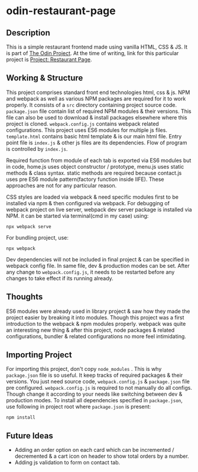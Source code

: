 # odin-restaurant-page

## Description

This is a simple restaurant frontend made using vanilla HTML, CSS & JS. It is part of [The Odin Project](https://www.theodinproject.com/). At the time of writing, link for this particular project is [Project: Restaurant Page](https://www.theodinproject.com/lessons/node-path-javascript-restaurant-page).

## Working & Structure

This project comprises standard front end technologies html, css & js. NPM and webpack as well as various NPM packages are required for it to work properly. It consists of a `src` directory containing project source code. `package.json` file contain list of required NPM modules & their versions. This file can also be used to download & install packages elsewhere where this project is cloned. `webpack.config.js` contains webpack related configurations. This project uses ES6 modules for multiple js files. `template.html` contains basic html template & is our main html file. Entry point file is `index.js` & other js files are its dependencies. Flow of program is controlled by `index.js`.

Required function from module of each tab is exported via ES6 modules but in code, home.js uses object constructor / prototype, menu.js uses static methods & class syntax. static methods are required because  contact.js uses pre ES6 module pattern(factory function inside IIFE). These approaches are not for any particular reason.

 CSS styles are loaded via webpack & need specific modules first to be installed via npm & then configured via webpack. For debugging of webpack project on live server, webpack dev server package is installed via NPM. it can be started via terminal(cmd in my case) using:

    npx webpack serve

For bundling project, use:

    npx webpack

Dev dependencies will not be included in final project & can be specified in webpack config file. In same file, dev & production modes can be set. After any change to `webpack.config.js`, it needs to be restarted before any changes to take effect if its running already.

## Thoughts

ES6 modules were already used in library project & saw how they made the project easier by breaking it into modules. Though this project was a first introduction to the webpack & npm modules properly. webpack was quite an interesting new thing & after this project, node packages & related configurations, bundler & related configurations no more feel intimidating.

## Importing Project

For importing this project, don't copy `node_modules` . This is why `package.json` file is so useful. It keep tracks of required packages & their versions. You just need source code, `webpack.config.js` & `package.json` file pre configured. `webpack.config.js` is required to not manually do all configs. Though change it according to your needs like switching between dev & production modes. To install all dependencies specified in `package.json`, use following in project root where `package.json` is present:

    npm install

## Future Ideas

- Adding an order option on each card which can be incremented / decremented & a cart icon on header to show total orders by a number.
- Adding js validation to form on contact tab.